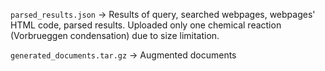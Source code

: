 `parsed_results.json` -> Results of query, searched webpages, webpages' HTML code, parsed results. Uploaded only one chemical reaction (Vorbrueggen condensation) due to size limitation.

`generated_documents.tar.gz` -> Augmented documents
